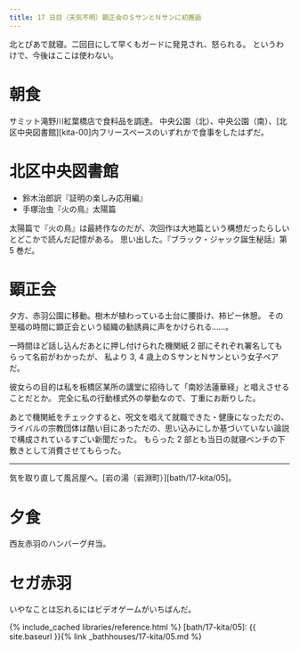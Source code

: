 ```yaml
---
title: 17 日目（天気不明）顕正会のＳサンとＮサンに初邂逅
---
```


北とぴあで就寝。二回目にして早くもガードに発見され、怒られる。
というわけで、今後はここは使わない。

# 朝食

サミット滝野川紅葉橋店で食料品を調達。
中央公園（北）、中央公園（南）、[北区中央図書館][kita-00]内フリースペースのいずれかで食事をしたはずだ。

# 北区中央図書館

* 鈴木治郎訳『証明の楽しみ応用編』
* 手塚治虫『火の鳥』太陽篇

太陽篇で『火の鳥』は最終作なのだが、次回作は大地篇という構想だったらしいとどこかで読んだ記憶がある。
思い出した。『ブラック・ジャック誕生秘話』第 5 巻だ。

# 顕正会

夕方、赤羽公園に移動。樹木が植わっている土台に腰掛け、柿ピー休憩。
その至福の時間に顕正会という組織の勧誘員に声をかけられる……。

一時間ほど話し込んだあとに押し付けられた機関紙 2 部にそれぞれ署名してもらって名前がわかったが、
私より 3, 4 歳上のＳサンとＮサンという女子ペアだ。

彼女らの目的は私を板橋区某所の講堂に招待して「南妙法蓮華経」と唱えさせることだとか。
完全に私の行動様式外の挙動なので、丁重にお断りした。

あとで機関紙をチェックすると、呪文を唱えて就職できた・健康になっただの、
ライバルの宗教団体は酷い目にあっただの、思い込みにしか基づいていない論説で構成されているすごい新聞だった。
もらった 2 部とも当日の就寝ベンチの下敷きとして消費させてもらった。

---

気を取り直して風呂屋へ。[岩の湯（岩淵町）][bath/17-kita/05]。

# 夕食

西友赤羽のハンバーグ弁当。

# セガ赤羽

いやなことは忘れるにはビデオゲームがいちばんだ。

{% include_cached libraries/reference.html %}
[bath/17-kita/05]: {{ site.baseurl }}{% link _bathhouses/17-kita/05.md %}
